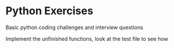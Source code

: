 # Python Exercises
Basic python coding challenges and interview questions

Implement the unfinished functions, look at the test file to see how
